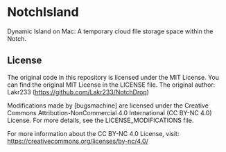 # NotchIsland
Dynamic Island on Mac: A temporary cloud file storage space within the Notch.

## License

The original code in this repository is licensed under the MIT License. You can find the original MIT License in the LICENSE file. The original author: Lakr233 (https://github.com/Lakr233/NotchDrop)

Modifications made by [bugsmachine] are licensed under the Creative Commons Attribution-NonCommercial 4.0 International (CC BY-NC 4.0) License. For more details, see the LICENSE_MODIFICATIONS file.

For more information about the CC BY-NC 4.0 License, visit:
https://creativecommons.org/licenses/by-nc/4.0/
